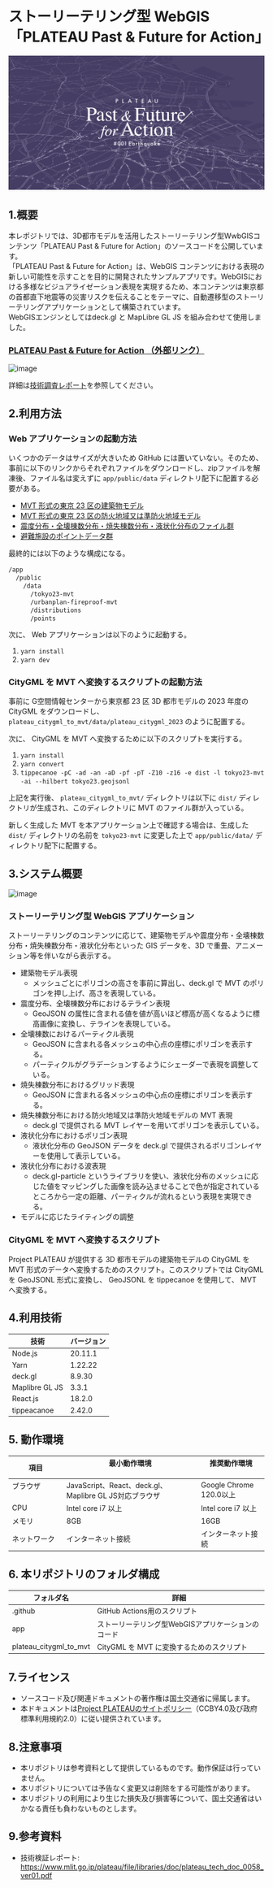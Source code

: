 # ストーリーテリング型 WebGIS 「PLATEAU Past & Future for Action」

![thumbnail](./app/public/img/ogi.png)

## 1.概要
  
本レポジトリでは、3D都市モデルを活用したストーリーテリング型WwbGISコンテンツ「PLATEAU Past & Future for Action」のソースコードを公開しています。  
「PLATEAU Past & Future for Action」は、WebGIS コンテンツにおける表現の新しい可能性を示すことを目的に開発されたサンプルアプリです。WebGISにおける多様なビジュアライゼーション表現を実現するため、本コンテンツは東京都の首都直下地震等の災害リスクを伝えることをテーマに、自動遷移型のストーリーテリングアプリケーションとして構築されています。  
WebGISエンジンとしてはdeck.gl と MapLibre GL JS を組み合わせて使用しました。

### [PLATEAU Past & Future for Action （外部リンク）](https://www.mlit.go.jp/plateau/plateau-pffa/)


![image](https://github.com/Project-PLATEAU/storytelling-webgis-sample/assets/79615787/00867ccc-8479-41b9-b363-6295bdb30e46)


詳細は[技術調査レポート](https://www.mlit.go.jp/plateau/file/libraries/doc/plateau_tech_doc_0058_ver01.pdf)を参照してください。

## 2.利用方法

### Web アプリケーションの起動方法

いくつかのデータはサイズが大きいため GitHub には置いていない。そのため、事前に以下のリンクからそれぞれファイルをダウンロードし、zipファイルを解凍後、ファイル名は変えずに `app/public/data` ディレクトリ配下に配置する必要がある。  
- [MVT 形式の東京 23 区の建築物モデル](https://assets.cms.plateau.reearth.io/assets/7a/97acb8-8f27-413d-bc02-9c343ee57f27/tokyo23-mvt.zip)  
- [MVT 形式の東京 23 区の防火地域又は準防火地域モデル](https://assets.cms.plateau.reearth.io/assets/50/a8418c-54f1-4f2d-973a-a18e5011d149/urbanplan-fireproof-mvt.zip)  
- [震度分布・全壊棟数分布・焼失棟数分布・液状化分布のファイル群](https://assets.cms.plateau.reearth.io/assets/52/6f2145-0ee9-421a-b86b-f14871e1340e/distributions.zip)  
- [避難施設のポイントデータ群](https://assets.cms.plateau.reearth.io/assets/1a/d2ad81-4cd5-4019-8672-066586421ee8/points.zip)  
  
最終的には以下のような構成になる。
```
/app
  /public
    /data
      /tokyo23-mvt
      /urbanplan-fireproof-mvt
      /distributions
      /points
```
  
次に、 Web アプリケーションは以下のように起動する。

1. `yarn install`
2. `yarn dev`

### CityGML を MVT へ変換するスクリプトの起動方法

事前に G空間情報センターから東京都 23 区 3D 都市モデルの 2023 年度の CityGML をダウンロードし、`plateau_citygml_to_mvt/data/plateau_citygml_2023` のように配置する。  
  
次に、 CityGML を MVT へ変換するために以下のスクリプトを実行する。

1. `yarn install`
2. `yarn convert`
3. `tippecanoe -pC -ad -an -aD -pf -pT -Z10 -z16 -e dist -l tokyo23-mvt -ai --hilbert tokyo23.geojsonl`

上記を実行後、 `plateau_citygml_to_mvt/` ディレクトリは以下に `dist/` ディレクトリが生成され、このディレクトリに MVT のファイル群が入っている。  
  
新しく生成した MVT を本アプリケーション上で確認する場合は、生成した `dist/` ディレクトリの名前を `tokyo23-mvt` に変更した上で `app/public/data/` ディレクトリ配下に配置する。

## 3.システム概要

![image](https://github.com/Project-PLATEAU/storytelling-webgis-sample/assets/79615787/99f757dc-c076-49e6-9830-9520adf40c70)

### ストーリーテリング型 WebGIS アプリケーション

ストーリーテリングのコンテンツに応じて、建築物モデルや震度分布・全壊棟数分布・焼失棟数分布・液状化分布といった GIS データを、3D で重畳、アニメーション等を伴いながら表示する。

- 建築物モデル表現
  - メッシュごとにポリゴンの高さを事前に算出し、deck.gl で MVT のポリゴンを押し上げ、高さを表現している。
- 震度分布、全壊棟数分布におけるテライン表現
  - GeoJSON の属性に含まれる値を値が高いほど標高が高くなるように標高画像に変換し、テラインを表現している。
- 全壊棟数におけるパーティクル表現
  - GeoJSON に含まれる各メッシュの中心点の座標にポリゴンを表示する。
  - パーティクルがグラデーションするようにシェーダーで表現を調整している。
- 焼失棟数分布におけるグリッド表現
  - GeoJSON に含まれる各メッシュの中心点の座標にポリゴンを表示する。
- 焼失棟数分布における防火地域又は準防火地域モデルの MVT 表現
  - deck.gl で提供される MVT レイヤーを用いてポリゴンを表示している。
- 液状化分布におけるポリゴン表現
  - 液状化分布の GeoJSON データを deck.gl で提供されるポリゴンレイヤーを使用して表示している。
- 液状化分布における波表現
  - deck.gl-particle というライブラリを使い、液状化分布のメッシュに応じた値をマッピングした画像を読み込ませることで色が指定されているところから一定の距離、パーティクルが流れるという表現を実現できる。
- モデルに応じたライティングの調整

### CityGML を MVT へ変換するスクリプト

Project PLATEAU が提供する 3D 都市モデルの建築物モデルの CityGML を MVT 形式のデータへ変換するためのスクリプト。このスクリプトでは CityGML を GeoJSONL 形式に変換し、 GeoJSONL を tippecanoe を使用して、 MVT へ変換する。

## 4.利用技術

| 技術            | バージョン |
| -------------- | -------- |
| Node.js        | 20.11.1 |
| Yarn           | 1.22.22 |
| deck.gl        | 8.9.30 |
| Maplibre GL JS | 3.3.1 |
| React.js       | 18.2.0 |
| tippeacanoe    | 2.42.0 |

## 5. 動作環境

| 項目             | 最小動作環境   　　　　　　　　　　　　                   | 推奨動作環境            　　　 | 
| --------------- | ---------------------------------------------------- | ------------------------- |
| ブラウザ 　　　　　| JavaScript、React、deck.gl、Maplibre GL JS対応ブラウザ | Google Chrome　120.0以上　|
| CPU             | Intel core i7 以上                                   | Intel core i7 以上                   | 
| メモリ           | 8GB                                                 | 16GB                   | 
| ネットワーク      | インターネット接続                                      | インターネット接続 | 

## 6. 本リポジトリのフォルダ構成

| フォルダ名        | 詳細   |
| ----------------- | ----------------- |
| .github | GitHub Actions用のスクリプト |
| app | ストーリーテリング型WebGISアプリケーションのコード |
| plateau_citygml_to_mvt | CityGML を MVT に変換するためのスクリプト |

## 7.ライセンス
- ソースコード及び関連ドキュメントの著作権は国土交通省に帰属します。  
- 本ドキュメントは[Project PLATEAUのサイトポリシー](https://www.mlit.go.jp/plateau/site-policy/)（CCBY4.0及び政府標準利用規約2.0）に従い提供されています。

## 8.注意事項
- 本リポジトリは参考資料として提供しているものです。動作保証は行っていません。  
- 本リポジトリについては予告なく変更又は削除をする可能性があります。  
- 本リポジトリの利用により生じた損失及び損害等について、国土交通省はいかなる責任も負わないものとします。  

## 9.参考資料
- 技術検証レポート: https://www.mlit.go.jp/plateau/file/libraries/doc/plateau_tech_doc_0058_ver01.pdf
